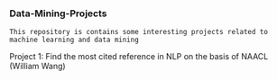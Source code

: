 ### Data-Mining-Projects
    This repository is contains some interesting projects related to machine learning and data mining

Project 1: Find the most cited reference in NLP on the basis of NAACL  (William Wang)
